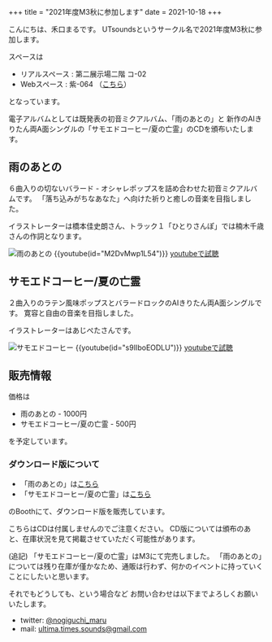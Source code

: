 +++
title = "2021年度M3秋に参加します"
date = 2021-10-18
+++

こんにちは、禾口まるです。
UTsoundsというサークル名で2021年度M3秋に参加します。

スペースは
* リアルスペース : 第二展示場二階 コ-02
* Webスペース : 紫-064 （[こちら](https://online.m3net.jp/circle/detail/726)）

となっています。

電子アルバムとしては既発表の初音ミクアルバム、「雨のあとの」と
新作のAIきりたん両A面シングルの「サモエドコーヒー/夏の亡霊」のCDを頒布いたします。

## 雨のあとの
６曲入りの切ないバラード - オシャレポップスを詰め合わせた初音ミクアルバムです。
「落ち込みがちなあなた」へ向けた祈りと癒しの音楽を目指しました。

イラストレーターは橋本佳史朗さん、トラック１「ひとりさんぽ」では楠木千歳さんの作詞となります。

![雨のあとの](../amenoatono.png)
{{youtube(id="M2DvMwp1L54")}}
[youtubeで試聴](https://www.youtube.com/watch?v=M2DvMwp1L54)

## サモエドコーヒー/夏の亡霊
２曲入りのラテン風味ポップスとバラードロックのAIきりたん両A面シングルです。
寛容と自由の音楽を目指しました。

イラストレーターはあじぺたさんです。

![サモエドコーヒー](../samoedocoffee.png)
{{youtube(id="s9IIboEODLU")}}
[youtubeで試聴](https://www.youtube.com/watch?v=s9IIboEODLU)

## 販売情報
価格は

* 雨のあとの - 1000円
* サモエドコーヒー/夏の亡霊 - 500円

を予定しています。

### ダウンロード版について
* 「雨のあとの」は[こちら](https://utsounds.booth.pm/items/685461)
* 「サモエドコーヒー/夏の亡霊」は[こちら](https://utsounds.booth.pm/items/3380820)

のBoothにて、ダウンロード版を販売しています。

こちらはCDは付属しませんのでご注意ください。
CD版については頒布のあと、在庫状況を見て掲載させていただく可能性があります。

(追記)
「サモエドコーヒー/夏の亡霊」はM3にて完売しました。
「雨のあとの」については残り在庫が僅かなため、通販は行わず、何かのイベントに持っていくことにしたいと思います。

それでもどうしても、という場合など
お問い合わせは以下までよろしくお願いいたします。
* twitter: [@nogiguchi_maru](https://twitter.com/nogiguchi_maru)
* mail: ultima.times.sounds@gmail.com
